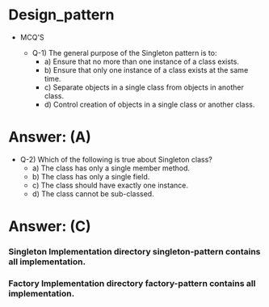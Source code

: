 # Design_pattern

  - MCQ'S

    - Q-1)  The general purpose of the Singleton pattern is to:  
      - a) Ensure that no more than one instance of a class exists.  
      - b) Ensure that only one instance of a class exists at the same time.  
      - c) Separate objects in a single class from objects in another class.  
      - d) Control creation of objects in a single class or another class.  

# Answer: (A)

   - Q-2) Which of the following is true about Singleton class?  
      - a) The class has only a single member method.    
      - b) The class has only a single field.   
      - c) The class should have exactly one instance.   
      - d) The class cannot be sub-classed.         

# Answer: (C) 

  ### Singleton Implementation directory singleton-pattern contains all implementation.

   ### Factory Implementation directory factory-pattern contains all implementation.
